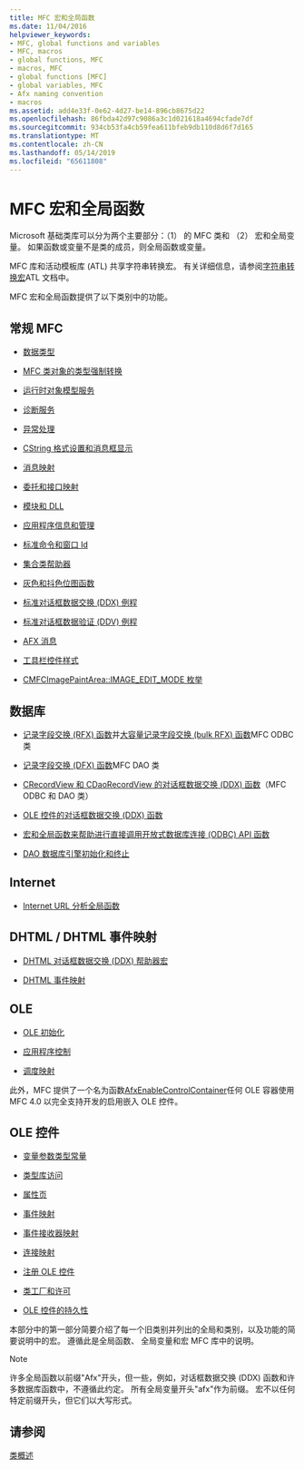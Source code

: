 ```yaml
---
title: MFC 宏和全局函数
ms.date: 11/04/2016
helpviewer_keywords:
- MFC, global functions and variables
- MFC, macros
- global functions, MFC
- macros, MFC
- global functions [MFC]
- global variables, MFC
- Afx naming convention
- macros
ms.assetid: add4e33f-0e62-4d27-be14-896cb8675d22
ms.openlocfilehash: 86fbda42d97c9086a3c1d021618a4694cfade7df
ms.sourcegitcommit: 934cb53fa4cb59fea611bfeb9db110d8d6f7d165
ms.translationtype: MT
ms.contentlocale: zh-CN
ms.lasthandoff: 05/14/2019
ms.locfileid: "65611808"
---
```

# <a name="mfc-macros-and-globals"></a>MFC 宏和全局函数

Microsoft 基础类库可以分为两个主要部分：（1） 的 MFC 类和 （2） 宏和全局变量。 如果函数或变量不是类的成员，则全局函数或变量。

MFC 库和活动模板库 (ATL) 共享字符串转换宏。 有关详细信息，请参阅[字符串转换宏](../../atl/reference/string-conversion-macros.md)ATL 文档中。

MFC 宏和全局函数提供了以下类别中的功能。

## <a name="general-mfc"></a>常规 MFC

- [数据类型](data-types-mfc.md)

- [MFC 类对象的类型强制转换](type-casting-of-mfc-class-objects.md)

- [运行时对象模型服务](run-time-object-model-services.md)

- [诊断服务](diagnostic-services.md)

- [异常处理](exception-processing.md)

- [CString 格式设置和消息框显示](cstring-formatting-and-message-box-display.md)

- [消息映射](message-map-macros-mfc.md)

- [委托和接口映射](delegate-and-interface-maps.md)

- [模块和 DLL](extension-dll-macros.md)

- [应用程序信息和管理](application-information-and-management.md)

- [标准命令和窗口 Id](standard-command-and-window-ids.md)

- [集合类帮助器](collection-class-helpers.md)

- [灰色和抖色位图函数](gray-and-dithered-bitmap-functions.md)

- [标准对话框数据交换 (DDX) 例程](standard-dialog-data-exchange-routines.md)

- [标准对话框数据验证 (DDV) 例程](standard-dialog-data-validation-routines.md)

- [AFX 消息](afx-messages.md)

- [工具栏控件样式](toolbar-control-styles.md)

- [CMFCImagePaintArea::IMAGE_EDIT_MODE 枚举](cmfcimagepaintarea-image-edit-mode-enumeration.md)

## <a name="database"></a>数据库

- [记录字段交换 (RFX) 函数](record-field-exchange-functions.md)并[大容量记录字段交换 (bulk RFX) 函数](record-field-exchange-functions.md)MFC ODBC 类

- [记录字段交换 (DFX) 函数](record-field-exchange-functions.md)MFC DAO 类

- [CRecordView 和 CDaoRecordView 的对话框数据交换 (DDX) 函数](dialog-data-exchange-functions-for-crecordview-and-cdaorecordview.md)（MFC ODBC 和 DAO 类）

- [OLE 控件的对话框数据交换 (DDX) 函数](dialog-data-exchange-functions-for-ole-controls.md)

- [宏和全局函数来帮助进行直接调用开放式数据库连接 (ODBC) API 函数](database-macros-and-globals.md)

- [DAO 数据库引擎初始化和终止](dao-database-engine-initialization-and-termination.md)

## <a name="internet"></a>Internet

- [Internet URL 分析全局函数](internet-url-parsing-globals.md)

## <a name="dhtml--dhtml-event-maps"></a>DHTML / DHTML 事件映射

- [DHTML 对话框数据交换 (DDX) 帮助器宏](ddx-dhtml-helper-macros.md)

- [DHTML 事件映射](dhtml-event-maps.md)

## <a name="ole"></a>OLE

- [OLE 初始化](ole-initialization.md)

- [应用程序控制](application-control.md)

- [调度映射](dispatch-maps.md)

此外，MFC 提供了一个名为函数[AfxEnableControlContainer](ole-initialization.md#afxenablecontrolcontainer)任何 OLE 容器使用 MFC 4.0 以完全支持开发的启用嵌入 OLE 控件。

## <a name="ole-controls"></a>OLE 控件

- [变量参数类型常量](variant-parameter-type-constants.md)

- [类型库访问](type-library-access.md)

- [属性页](property-pages-mfc.md)

- [事件映射](event-maps.md)

- [事件接收器映射](event-sink-maps.md)

- [连接映射](connection-maps.md)

- [注册 OLE 控件](registering-ole-controls.md)

- [类工厂和许可](class-factories-and-licensing.md)

- [OLE 控件的持久性](persistence-of-ole-controls.md)

本部分中的第一部分简要介绍了每一个旧类别并列出的全局和类别，以及功能的简要说明中的宏。 遵循此是全局函数、 全局变量和宏 MFC 库中的说明。

> [!NOTE]
>  许多全局函数以前缀"Afx"开头，但一些，例如，对话框数据交换 (DDX) 函数和许多数据库函数中，不遵循此约定。 所有全局变量开头"afx"作为前缀。 宏不以任何特定前缀开头，但它们以大写形式。

## <a name="see-also"></a>请参阅

[类概述](../../mfc/class-library-overview.md)
